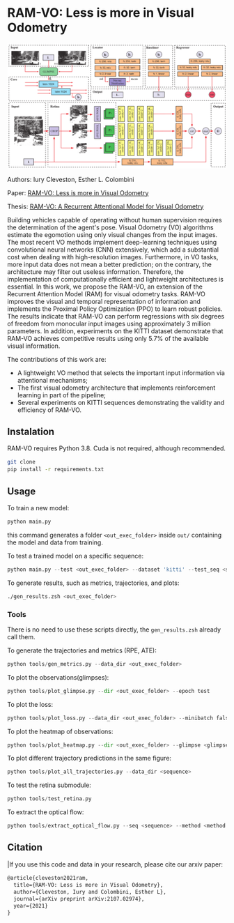 # RAM-VO: Less is more in Visual Odometry

![](results/arch.png)

Authors: Iury Cleveston, Esther L. Colombini

Paper: [RAM-VO: Less is more in Visual Odometry](https://arxiv.org/abs/2107.02974)

Thesis: [RAM-VO: A Recurrent Attentional Model for Visual Odometry](https://icleveston.com/docs/ramvo_thesis.pdf)


Building vehicles capable of operating without human supervision requires the determination of the agent's pose.
Visual Odometry (VO) algorithms estimate the egomotion using only visual changes from the input images. 
The most recent VO methods implement deep-learning techniques using convolutional neural networks (CNN) extensively,
which add a substantial cost when dealing with high-resolution images. Furthermore, in VO tasks, more input data does
not mean a better prediction; on the contrary, the architecture may filter out useless information. 
Therefore, the implementation of computationally efficient and lightweight architectures is essential. 
In this work, we propose the RAM-VO, an extension of the Recurrent Attention Model (RAM) for visual odometry tasks.
RAM-VO improves the visual and temporal representation of information and implements the Proximal Policy Optimization (PPO)
to learn robust policies. The results indicate that RAM-VO can perform regressions with six degrees of freedom from monocular
input images using approximately 3 million parameters. In addition, experiments on the KITTI dataset demonstrate that 
RAM-VO achieves competitive results using only 5.7% of the available visual information.

The contributions of this work are:
- A lightweight VO method that selects the important input information via attentional mechanisms;
- The first visual odometry architecture that implements reinforcement learning in part of the pipeline;
- Several experiments on KITTI sequences demonstrating the validity and efficiency of RAM-VO.


## Instalation

RAM-VO requires Python 3.8. Cuda is not required, although recommended.

```bash
git clone
pip install -r requirements.txt
```

## Usage

To train a new model:
```python
python main.py
```

this command generates a folder `<out_exec_folder>` inside `out/` containing the model and data from training.

To test a trained model on a specific sequence:
```python
python main.py --test <out_exec_folder> --dataset 'kitti' --test_seq <sequence>
```

To generate results, such as metrics, trajectories, and plots:
```bash
./gen_results.zsh <out_exec_folder>
```

### Tools

There is no need to use these scripts directly, the `gen_results.zsh` already call them.

To generate the trajectories and metrics (RPE, ATE):
```python
python tools/gen_metrics.py --data_dir <out_exec_folder>
```

To plot the observations(glimpses):
```python
python tools/plot_glimpse.py --dir <out_exec_folder> --epoch test
```

To plot the loss:
```python
python tools/plot_loss.py --data_dir <out_exec_folder> --minibatch false
```

To plot the heatmap of observations:
```python
python tools/plot_heatmap.py --dir <out_exec_folder> --glimpse <glimpse_number> --train false
```

To plot different trajectory predictions in the same figure:
```python
python tools/plot_all_trajectories.py --data_dir <sequence>
```

To test the retina submodule:
```python
python tools/test_retina.py
```

To extract the optical flow:
```python
python tools/extract_optical_flow.py --seq <sequence> --method <method:(sparse|dense)>
```

## Citation
|If you use this code and data in your research, please cite our arxiv paper:
```
@article{cleveston2021ram,
  title={RAM-VO: Less is more in Visual Odometry},
  author={Cleveston, Iury and Colombini, Esther L},
  journal={arXiv preprint arXiv:2107.02974},
  year={2021}
}
```


